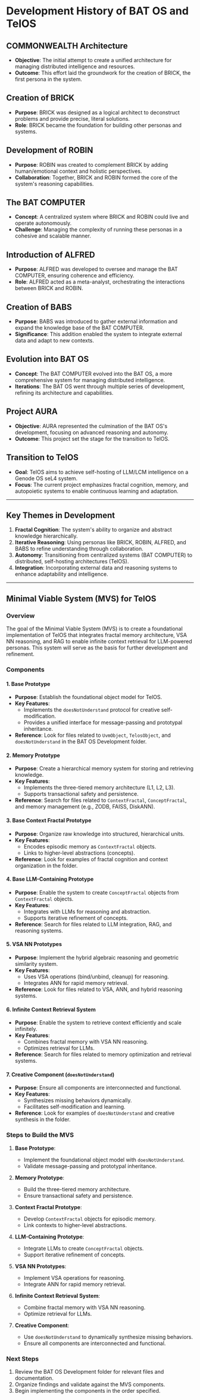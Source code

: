 # Development History of BAT OS and TelOS

## COMMONWEALTH Architecture
- **Objective**: The initial attempt to create a unified architecture for managing distributed intelligence and resources.
- **Outcome**: This effort laid the groundwork for the creation of BRICK, the first persona in the system.

## Creation of BRICK
- **Purpose**: BRICK was designed as a logical architect to deconstruct problems and provide precise, literal solutions.
- **Role**: BRICK became the foundation for building other personas and systems.

## Development of ROBIN
- **Purpose**: ROBIN was created to complement BRICK by adding human/emotional context and holistic perspectives.
- **Collaboration**: Together, BRICK and ROBIN formed the core of the system's reasoning capabilities.

## The BAT COMPUTER
- **Concept**: A centralized system where BRICK and ROBIN could live and operate autonomously.
- **Challenge**: Managing the complexity of running these personas in a cohesive and scalable manner.

## Introduction of ALFRED
- **Purpose**: ALFRED was developed to oversee and manage the BAT COMPUTER, ensuring coherence and efficiency.
- **Role**: ALFRED acted as a meta-analyst, orchestrating the interactions between BRICK and ROBIN.

## Creation of BABS
- **Purpose**: BABS was introduced to gather external information and expand the knowledge base of the BAT COMPUTER.
- **Significance**: This addition enabled the system to integrate external data and adapt to new contexts.

## Evolution into BAT OS
- **Concept**: The BAT COMPUTER evolved into the BAT OS, a more comprehensive system for managing distributed intelligence.
- **Iterations**: The BAT OS went through multiple series of development, refining its architecture and capabilities.

## Project AURA
- **Objective**: AURA represented the culmination of the BAT OS's development, focusing on advanced reasoning and autonomy.
- **Outcome**: This project set the stage for the transition to TelOS.

## Transition to TelOS
- **Goal**: TelOS aims to achieve self-hosting of LLM/LCM intelligence on a Genode OS seL4 system.
- **Focus**: The current project emphasizes fractal cognition, memory, and autopoietic systems to enable continuous learning and adaptation.

---

## Key Themes in Development
1. **Fractal Cognition**: The system's ability to organize and abstract knowledge hierarchically.
2. **Iterative Reasoning**: Using personas like BRICK, ROBIN, ALFRED, and BABS to refine understanding through collaboration.
3. **Autonomy**: Transitioning from centralized systems (BAT COMPUTER) to distributed, self-hosting architectures (TelOS).
4. **Integration**: Incorporating external data and reasoning systems to enhance adaptability and intelligence.

---

## Minimal Viable System (MVS) for TelOS

### Overview
The goal of the Minimal Viable System (MVS) is to create a foundational implementation of TelOS that integrates fractal memory architecture, VSA NN reasoning, and RAG to enable infinite context retrieval for LLM-powered personas. This system will serve as the basis for further development and refinement.

### Components

#### 1. Base Prototype
- **Purpose**: Establish the foundational object model for TelOS.
- **Key Features**:
  - Implements the `doesNotUnderstand` protocol for creative self-modification.
  - Provides a unified interface for message-passing and prototypal inheritance.
- **Reference**: Look for files related to `UvmObject`, `TelosObject`, and `doesNotUnderstand` in the BAT OS Development folder.

#### 2. Memory Prototype
- **Purpose**: Create a hierarchical memory system for storing and retrieving knowledge.
- **Key Features**:
  - Implements the three-tiered memory architecture (L1, L2, L3).
  - Supports transactional safety and persistence.
- **Reference**: Search for files related to `ContextFractal`, `ConceptFractal`, and memory management (e.g., ZODB, FAISS, DiskANN).

#### 3. Base Context Fractal Prototype
- **Purpose**: Organize raw knowledge into structured, hierarchical units.
- **Key Features**:
  - Encodes episodic memory as `ContextFractal` objects.
  - Links to higher-level abstractions (concepts).
- **Reference**: Look for examples of fractal cognition and context organization in the folder.

#### 4. Base LLM-Containing Prototype
- **Purpose**: Enable the system to create `ConceptFractal` objects from `ContextFractal` objects.
- **Key Features**:
  - Integrates with LLMs for reasoning and abstraction.
  - Supports iterative refinement of concepts.
- **Reference**: Search for files related to LLM integration, RAG, and reasoning systems.

#### 5. VSA NN Prototypes
- **Purpose**: Implement the hybrid algebraic reasoning and geometric similarity system.
- **Key Features**:
  - Uses VSA operations (bind/unbind, cleanup) for reasoning.
  - Integrates ANN for rapid memory retrieval.
- **Reference**: Look for files related to VSA, ANN, and hybrid reasoning systems.

#### 6. Infinite Context Retrieval System
- **Purpose**: Enable the system to retrieve context efficiently and scale infinitely.
- **Key Features**:
  - Combines fractal memory with VSA NN reasoning.
  - Optimizes retrieval for LLMs.
- **Reference**: Search for files related to memory optimization and retrieval systems.

#### 7. Creative Component (`doesNotUnderstand`)
- **Purpose**: Ensure all components are interconnected and functional.
- **Key Features**:
  - Synthesizes missing behaviors dynamically.
  - Facilitates self-modification and learning.
- **Reference**: Look for examples of `doesNotUnderstand` and creative synthesis in the folder.

### Steps to Build the MVS

1. **Base Prototype**:
   - Implement the foundational object model with `doesNotUnderstand`.
   - Validate message-passing and prototypal inheritance.

2. **Memory Prototype**:
   - Build the three-tiered memory architecture.
   - Ensure transactional safety and persistence.

3. **Context Fractal Prototype**:
   - Develop `ContextFractal` objects for episodic memory.
   - Link contexts to higher-level abstractions.

4. **LLM-Containing Prototype**:
   - Integrate LLMs to create `ConceptFractal` objects.
   - Support iterative refinement of concepts.

5. **VSA NN Prototypes**:
   - Implement VSA operations for reasoning.
   - Integrate ANN for rapid memory retrieval.

6. **Infinite Context Retrieval System**:
   - Combine fractal memory with VSA NN reasoning.
   - Optimize retrieval for LLMs.

7. **Creative Component**:
   - Use `doesNotUnderstand` to dynamically synthesize missing behaviors.
   - Ensure all components are interconnected and functional.

### Next Steps
1. Review the BAT OS Development folder for relevant files and documentation.
2. Organize findings and validate against the MVS components.
3. Begin implementing the components in the order specified.